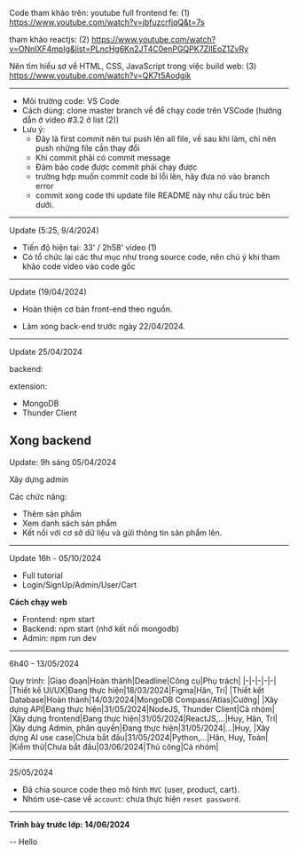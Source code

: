 Code tham khảo trên: youtube
full frontend fe: (1) https://www.youtube.com/watch?v=jbfuzcrfjqQ&t=7s

tham khảo reactjs: (2) https://www.youtube.com/watch?v=ONnlXF4mpIg&list=PLncHg6Kn2JT4C0enPGQPK7ZIlEoZ1ZvRy

Nên tìm hiểu sơ về HTML, CSS, JavaScript trong việc build web: (3) https://www.youtube.com/watch?v=QK7t5Aodgik

----------------------------------------------------------------------------------
- Môi trường code: VS Code
- Cách dùng: 
clone master branch về để chạy code trên VSCode 
(hướng dẫn ở video #3.2 ở list (2))
- Lưu ý: 
  + Đây là first commit nên tui push lên all file, về sau khi làm, chỉ nên push những file cần thay đổi
  + Khi commit phải có commit message
  + Đảm bảo code được commit phải chạy được
  + trường hợp muốn commit code bi lỗi lên, hãy đưa nó vào branch error
  + commit xong code thì update file README này như cấu trúc bên dưới.

----------------------------------------------------------------------------------
Update (5:25, 9/4/2024)
- Tiến độ hiện tại: 33' / 2h58'  video (1)
- Có tổ chức lại các thư mục như trong source code, nên chú ý khi tham khảo code video vào code gốc

----------------------------------------------------------------------------------
Update (19/04/2024)

- Hoàn thiện cơ bản front-end theo nguồn.

- Làm xong back-end trước ngày 22/04/2024.

---

Update 25/04/2024

backend:

extension:
- MongoDB
- Thunder Client

**Xong backend**
---
Update: 9h sáng 05/04/2024

Xây dựng admin

Các chức năng:
- Thêm sản phẩm
- Xem danh sách sản phẩm
- Kết nối với cơ sở dữ liệu và gửi thông tin sản phẩm lên.

---
Update 16h - 05/10/2024

- Full tutorial
- Login/SignUp/Admin/User/Cart


**Cách chạy web**
- Frontend: npm start
- Backend: npm start (nhớ kết nối mongodb)
- Admin: npm run dev

---
6h40 - 13/05/2024

Quy trình:
|Giao đoạn|Hoàn thành|Deadline|Công cụ|Phụ trách|
|-|-|-|-|-|
|Thiết kế UI/UX|Đang thực hiện|18/03/2024|Figma|Hân, Trí|
|Thiết kết Database|Hoàn thành|14/03/2024|MongoDB Compass/Atlas|Cường|
|Xây dựng API|Đang thực hiện|31/05/2024|NodeJS, Thunder Client|Cả nhóm|
|Xây dựng frontend|Đang thực hiện|31/05/2024|ReactJS,...|Huy, Hân, Trí|
|Xây dựng Admin, phân quyền|Đang thực hiện|31/05/2024|...|Huy, 
|Xây dựng AI use case|Chưa bắt đầu|31/05/2024|Python,...|Hân, Huy, Toàn|
|Kiểm thử|Chưa bắt đầu|03/06/2024|Thủ công|Cả nhóm|

---
25/05/2024

- Đã chia source code theo mô hình `MVC` (user, product, cart).
- Nhóm use-case về `account`: chưa thực hiện `reset password`.

---
**Trình bày trước lớp: 14/06/2024**

--
Hello

